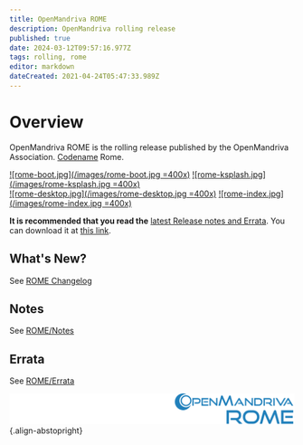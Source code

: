 ```yaml
---
title: OpenMandriva ROME
description: OpenMandriva rolling release
published: true
date: 2024-03-12T09:57:16.977Z
tags: rolling, rome
editor: markdown
dateCreated: 2021-04-24T05:47:33.989Z
---
```


# Overview

OpenMandriva ROME is the rolling release published by the OpenMandriva Association. [Codename](/policies/codename) Rome.


[![rome-boot.jpg](/images/rome-boot.jpg =400x)](/images/rome-boot.jpg) [![rome-ksplash.jpg](/images/rome-ksplash.jpg =400x)](/images/rome-ksplash.jpg)   
[![rome-desktop.jpg](/images/rome-desktop.jpg =400x)](/images/rome-desktop.jpg) [![rome-index.jpg](/images/rome-index.jpg =400x)](/images/rome-index.jpg) 


**It is recommended that you read the** [latest Release notes and Errata](https://wiki.openmandriva.org/distribution/releases/current).
You can download it at [this link](https://sourceforge.net/projects/openmandriva/files/release/ROME/).

## What's New?
See [ROME Changelog](/distribution/releases/rome/new)

## Notes
See [ROME/Notes](/distribution/releases/rome/notes)

## Errata
See [ROME/Errata](/distribution/releases/rome/errata)

![header-tr-rome.svg](/assets/header-tr-rome.svg){.align-abstopright}
